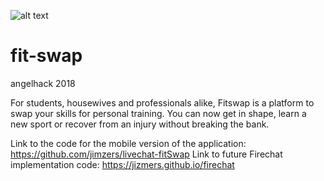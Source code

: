 ![alt text](https://www.fitswap.london/uploads/1/2/0/5/120593213/fitswap-logo-green.png)

# fit-swap
angelhack 2018

For students, housewives and professionals alike, Fitswap is a platform to swap your skills for personal training. You can now get in shape, learn a new sport or recover from an injury without breaking the bank.

Link to the code for the mobile version of the application: https://github.com/jimzers/livechat-fitSwap
Link to future Firechat implementation code: https://jizmers.github.io/firechat
